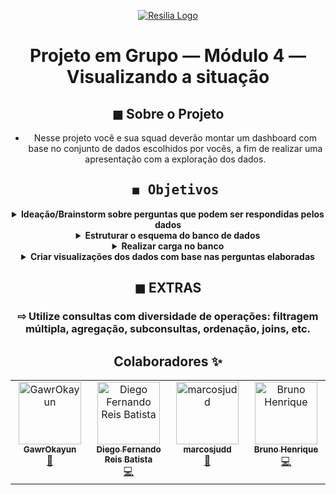 <div align="center">

[![Resilia Logo](https://www.resilia.com.br/wp-content/uploads/2021/08/logo.png)](https://www.resilia.com.br/)

# Projeto em Grupo — Módulo 4 — Visualizando a situação


## ◼ Sobre o Projeto

* Nesse projeto você e sua squad deverão montar
um dashboard com base no conjunto de dados
escolhidos por vocês, a fim de realizar uma
apresentação com a exploração dos dados.



  ##  <strong><samp>◼ Objetivos</samp></strong>

<details>
<summary><b>Ideação/Brainstorm sobre perguntas que
podem ser respondidas pelos dados</b></summary>
Análise o conjunto de dados selecionado para as perguntas serem pertinentes.
</details>
<details>
<summary><b>Estruturar o esquema do banco de dados</b></summary>
A partir da avaliação do conjunto de dados fornecidos, modelar as tabelas do banco. Note que não é necessário mapear todas as colunas de todas as tabelas. Mantenha sua implementação simples construindo um modelo que atende às perguntas elaboradas pelo grupo.
</details>
<details>
<summary><b>Realizar carga no banco</b></summary>
Com base no esquema desenhado e criado, subir os dados presentes nos arquivos para o banco de dados a fim de verificar o funcionamento da solução encontrada.
</details>
<details>
<summary><b>Criar visualizações dos dados com base nas perguntas elaboradas</b></summary>
Aqui vocês podem usar planilhas (Excel / Google), Metabase, Tableau, Power Bi, etc.
</details>



## ◼ EXTRAS
### ⇨ Utilize consultas com diversidade de operações: filtragem múltipla, agregação, subconsultas, ordenação, joins, etc.


## Colaboradores ✨

 <!-- ALL-CONTRIBUTORS-LIST:START - Do not remove or modify this section -->
<!-- prettier-ignore-start -->
<!-- markdownlint-disable -->
 <table>
  <tbody>
    <tr>
      <td align="center" valign="top" width="14.28%"><a href="https://github.com/GawrOkayun"><img src="https://avatars.githubusercontent.com/u/115713180?v=4?s=100" width="100px;" alt="GawrOkayun"/><br /><sub><b>GawrOkayun</b></sub></a><br /><a href="https://github.com/Diego-Fernando-Reis/Game-of-Thrones-Analyses/commits?author=GawrOkayun" title="Documentation">📖</a></td>
      <td align="center" valign="top" width="14.28%"><a href="https://github.com/Diego-Fernando-Reis"><img src="https://avatars.githubusercontent.com/u/103158387?v=4?s=100" width="100px;" alt="Diego Fernando Reis Batista"/><br /><sub><b>Diego Fernando Reis Batista</b></sub></a><br /><a href="https://github.com/Diego-Fernando-Reis/Game-of-Thrones-Analyses/commits?author=Diego-Fernando-Reis" title="Code">💻</a></td>
      <td align="center" valign="top" width="14.28%"><a href="https://github.com/marcosjudd"><img src="https://avatars.githubusercontent.com/u/115227001?v=4?s=100" width="100px;" alt="marcosjudd"/><br /><sub><b>marcosjudd</b></sub></a><br /><a href="#design-marcosjudd" title="Design">🎨</a></td>
      <td align="center" valign="top" width="14.28%"><a href="https://www.linkedin.com/in/bruno-henrique-travessa-984958236/"><img src="https://avatars.githubusercontent.com/u/103217958?v=4?s=100" width="100px;" alt="Bruno Henrique"/><br /><sub><b>Bruno Henrique</b></sub></a><br /><a href="https://github.com/Diego-Fernando-Reis/Game-of-Thrones-Analyses/commits?author=brunonavarone" title="Code">💻</a></td>
    </tr>
  </tbody>
</table>

<!-- markdownlint-restore -->
<!-- prettier-ignore-end -->

<!-- ALL-CONTRIBUTORS-LIST:END -->


<!-- ALL-CONTRIBUTORS-LIST:START - Do not remove or modify this section -->
<!-- prettier-ignore-start -->
<!-- markdownlint-disable -->
<!-- markdownlint-restore -->
<!-- prettier-ignore-end -->
<!-- ALL-CONTRIBUTORS-LIST:END -->

